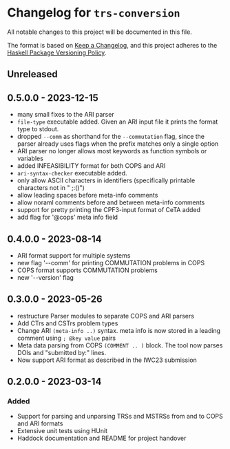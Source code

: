 # Changelog for `trs-conversion`

All notable changes to this project will be documented in this file.

The format is based on [Keep a Changelog](https://keepachangelog.com/en/1.0.0/),
and this project adheres to the
[Haskell Package Versioning Policy](https://pvp.haskell.org/).

## Unreleased

## 0.5.0.0 - 2023-12-15
- many small fixes to the ARI parser
- `file-type` executable added. Given an ARI input file it prints the format
  type to stdout.
- dropped `--comm` as shorthand for the `--commutation` flag, since the parser
  already uses flags when the prefix matches only a single option
- ARI parser no longer allows most keywords as function symbols or variables
- added INFEASIBILITY format for both COPS and ARI
- `ari-syntax-checker` executable added.
- only allow ASCII characters in identifiers
  (specifically printable characters not in " ;:()")
- allow leading spaces before meta-info comments
- allow noraml comments before and between meta-info comments
- support for pretty printing the CPF3-input format of CeTA added
- add flag for '@cops' meta info field

## 0.4.0.0 - 2023-08-14
- ARI format support for multiple systems
- new flag '--comm' for printing COMMUTATION problems in COPS
- COPS format supports COMMUTATION problems
- new '--version' flag

## 0.3.0.0 - 2023-05-26
- restructure Parser modules to separate COPS and ARI parsers
- Add CTrs and CSTrs problem types
- Change ARI `(meta-info ..)` syntax.
  meta info is now stored in a leading comment using `; @key value` pairs
- Meta data parsing from COPS `(COMMENT .. )` block.
  The tool now parses DOIs and "submitted by:" lines.
- Now support ARI format as described in the IWC23 submission

## 0.2.0.0 - 2023-03-14

### Added

- Support for parsing and unparsing TRSs and MSTRSs from and to COPS and ARI formats
- Extensive unit tests using HUnit
- Haddock documentation and README for project handover
